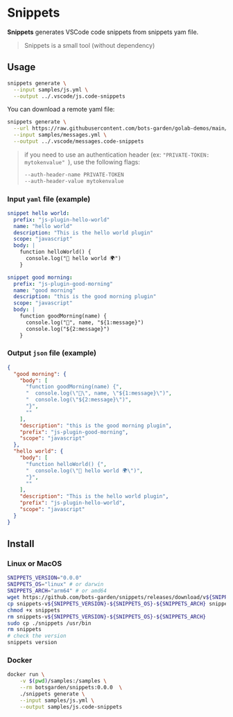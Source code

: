 # Snippets

**Snippets** generates VSCode code snippets from snippets yam file.

> Snippets is a small tool (without dependency)

## Usage

```bash
snippets generate \
  --input samples/js.yml \
  --output ../.vscode/js.code-snippets 
```

You can download a remote yaml file:
```bash
snippets generate \
  --url https://raw.githubusercontent.com/bots-garden/golab-demos/main/snippets-demo/messages.yml \
  --input samples/messages.yml \
  --output ../.vscode/messages.code-snippets 
```
> if you need to use an authentication header (ex: `"PRIVATE-TOKEN: mytokenvalue"
`), use the following flags:
> ```bash
> --auth-header-name PRIVATE-TOKEN
> --auth-header-value mytokenvalue
> ``` 

### Input `yaml` file (example)

```yaml
snippet hello world:
  prefix: "js-plugin-hello-world"
  name: "hello world"
  description: "This is the hello world plugin"
  scope: "javascript"
  body: |
    function helloWorld() {
      console.log("👋 hello world 🌍")
    }

snippet good morning:
  prefix: "js-plugin-good-morning"
  name: "good morning"
  description: "this is the good morning plugin"
  scope: "javascript"
  body: |
    function goodMorning(name) {
      console.log("👋", name, "${1:message}")
      console.log("${2:message}")
    }

```

### Output `json` file (example)

```json
{
  "good morning": {
    "body": [
      "function goodMorning(name) {",
      "  console.log(\"👋\", name, \"${1:message}\")",
      "  console.log(\"${2:message}\")",
      "}",
      ""
    ],
    "description": "this is the good morning plugin",
    "prefix": "js-plugin-good-morning",
    "scope": "javascript"
  },
  "hello world": {
    "body": [
      "function helloWorld() {",
      "  console.log(\"👋 hello world 🌍\")",
      "}",
      ""
    ],
    "description": "This is the hello world plugin",
    "prefix": "js-plugin-hello-world",
    "scope": "javascript"
  }
}
```

## Install

### Linux or MacOS

```bash
SNIPPETS_VERSION="0.0.0"
SNIPPETS_OS="linux" # or darwin
SNIPPETS_ARCH="arm64" # or amd64
wget https://github.com/bots-garden/snippets/releases/download/v${SNIPPETS_VERSION}/minism-v${SNIPPETS_VERSION}-${SNIPPETS_OS}-${SNIPPETS_ARCH}
cp snippets-v${SNIPPETS_VERSION}-${SNIPPETS_OS}-${SNIPPETS_ARCH} snippets
chmod +x snippets
rm snippets-v${SNIPPETS_VERSION}-${SNIPPETS_OS}-${SNIPPETS_ARCH}
sudo cp ./snippets /usr/bin
rm snippets
# check the version
snippets version
```

### Docker

```bash
docker run \
    -v $(pwd)/samples:/samples \
    --rm botsgarden/snippets:0.0.0  \
    ./snippets generate \
    --input samples/js.yml \
    --output samples/js.code-snippets 
```


